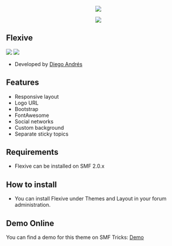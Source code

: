  <p align="center">
    <img src="https://smftricks.com/logos/logo.png">
 </p>
  <p align="center">
    <img src="https://custom.simplemachines.org/index.php?action=download;theme=2846;attach=248659;image">
 </p>
 
 ## Flexive
<img src="https://img.shields.io/badge/SMF-2.0-996ee1?style=flat-square"> <img src="https://img.shields.io/badge/Responsive-Yes-6e97e1?style=flat-square">

* Developed by [Diego Andrés](https://github.com/DiegoAndresCortes)

## Features
- Responsive layout
- Logo URL
- Bootstrap
- FontAwesome
- Social networks
- Custom background
- Separate sticky topics

## Requirements
* Flexive can be installed on SMF 2.0.x

## How to install
* You can install Flexive under Themes and Layout in your forum administration.

## Demo Online
You can find a demo for this theme on SMF Tricks: [Demo](http://demo.smftricks.com/index.php?theme=81)
